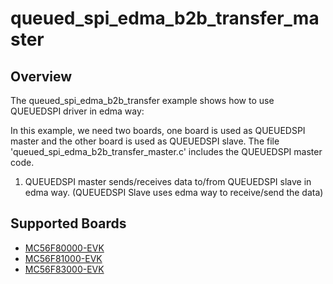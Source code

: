 # queued_spi_edma_b2b_transfer_master

## Overview
The queued_spi_edma_b2b_transfer example shows how to use QUEUEDSPI driver in edma way:

In this example, we need two boards, one board is used as QUEUEDSPI master and the other board is used as QUEUEDSPI slave.
The file 'queued_spi_edma_b2b_transfer_master.c' includes the QUEUEDSPI master code.

1. QUEUEDSPI master sends/receives data to/from QUEUEDSPI slave in edma way. (QUEUEDSPI Slave uses edma way to receive/send the data)

## Supported Boards
- [MC56F80000-EVK](../../../../_boards/mc56f80000evk/driver_examples/queued_spi/edma_b2b_transfer/master/example_board_readme.md)
- [MC56F81000-EVK](../../../../_boards/mc56f81000evk/driver_examples/queued_spi/edma_b2b_transfer/master/example_board_readme.md)
- [MC56F83000-EVK](../../../../_boards/mc56f83000evk/driver_examples/queued_spi/edma_b2b_transfer/master/example_board_readme.md)
